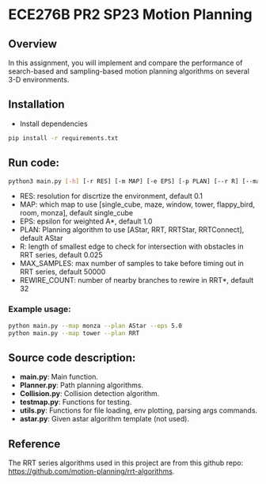 # ECE276B PR2 SP23 Motion Planning

## Overview
In this assignment, you will implement and compare the performance of search-based and sampling-based motion planning algorithms on several 3-D environments.

## Installation
- Install dependencies
```bash
pip install -r requirements.txt
```

## Run code:
```bash
python3 main.py [-h] [-r RES] [-m MAP] [-e EPS] [-p PLAN] [--r R] [--max_samples MAX_SAMPLES] [--rewire_count REWIRE_COUNT]
```
- RES: resolution for discrtize the environment, default 0.1
- MAP: which map to use [single_cube, maze, window, tower, flappy_bird, room, monza], default single_cube
- EPS: epsilon for weighted A*, default 1.0
- PLAN: Planning algorithm to use [AStar, RRT, RRTStar, RRTConnect], default AStar
- R: length of smallest edge to check for intersection with obstacles in RRT series, default 0.025
- MAX_SAMPLES: max number of samples to take before timing out in RRT series, default 50000
- REWIRE_COUNT: number of nearby branches to rewire in RRT*, default 32

### Example usage:
```bash
python main.py --map monza --plan AStar --eps 5.0 
python main.py --map tower --plan RRT
```

## Source code description:
- **main.py**: Main function.
- **Planner.py**: Path planning algorithms.
- **Collision.py**: Collision detection algorithm.
- **testmap.py**: Functions for testing.
- **utils.py**: Functions for file loading, env plotting, parsing args commands.
- **astar.py**: Given astar algorithm template (not used).


## Reference
The RRT series algorithms used in this project are from this github repo: https://github.com/motion-planning/rrt-algorithms.




